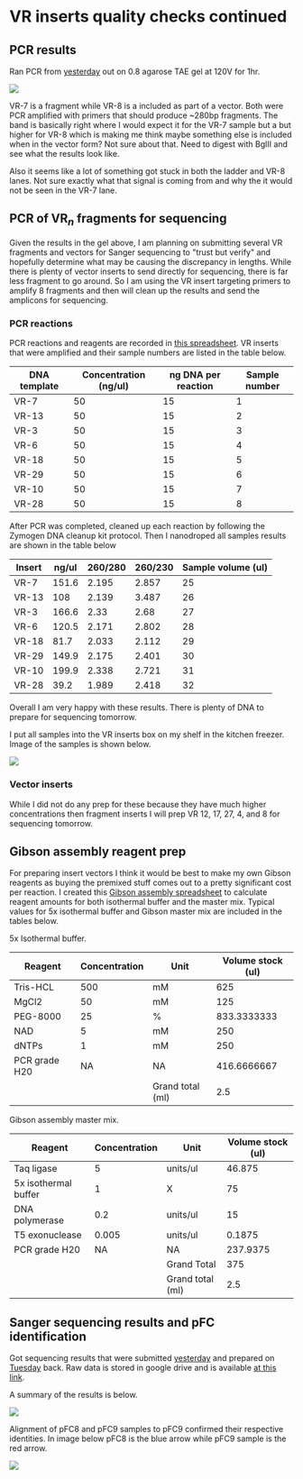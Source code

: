 # VR inserts quality checks continued

## PCR results

Ran PCR from [yesterday](13_8-18-21.md) out on 0.8 agarose TAE
gel at 120V for 1hr.

![](images/vr-7-8-PCR.png)

VR-7 is a fragment while VR-8 is a included as part of a vector.
Both were PCR amplified with primers that should produce ~280bp
fragments. The band is basically right where I would expect it
for the VR-7 sample but a but higher for VR-8 which is
making me think maybe something else is included when in the
vector form? Not sure about that. Need to digest with BglII and
see what the results look like.

Also it seems like a lot of something got stuck in both the
ladder and VR-8 lanes. Not sure exactly what that signal is coming from and why the it would not be seen in the VR-7 lane.

## PCR of VR$_n$ fragments for sequencing

Given the results in the gel above, I am planning on submitting several VR
fragments and vectors for Sanger sequencing to "trust but verify" and 
hopefully determine what may be causing the discrepancy in lengths. While there
is plenty of vector inserts to send directly for sequencing, there is far less
fragment to go around. So I am using the VR insert targeting primers to
amplify 8 fragments and then will clean up the results and send the amplicons
for sequencing.

### PCR reactions

PCR reactions and reagents are recorded in [this spreadsheet](https://docs.google.com/spreadsheets/d/1C9dQ5NALOPIBd9vnqTwMcuQwFouvtItC6r6D7yj8_8g/edit?usp=sharing).
VR inserts that were amplified and their sample numbers are listed in the
table below.

| DNA template | Concentration (ng/ul) | ng DNA per reaction | Sample number |
|--------------|-----------------------|---------------------|---------------|
| VR-7         |                    50 |                  15 |             1 |
| VR-13        |                    50 |                  15 |             2 |
| VR-3         |                    50 |                  15 |             3 |
| VR-6         |                    50 |                  15 |             4 |
| VR-18        |                    50 |                  15 |             5 |
| VR-29        |                    50 |                  15 |             6 |
| VR-10        |                    50 |                  15 |             7 |
| VR-28        |                    50 |                  15 |             8 |

After PCR was completed, cleaned up each reaction by following the 
Zymogen DNA cleanup kit protocol. Then I nanodroped all samples results
are shown in the table below

| Insert | ng/ul | 260/280 | 260/230 | Sample volume (ul) |
|--------|-------|---------|---------|--------------------|
| VR-7   | 151.6 | 2.195   | 2.857   | 25                 |
| VR-13  | 108   | 2.139   | 3.487   | 26                 |
| VR-3   | 166.6 | 2.33    | 2.68    | 27                 |
| VR-6   | 120.5 | 2.171   | 2.802   | 28                 |
| VR-18  | 81.7  | 2.033   | 2.112   | 29                 |
| VR-29  | 149.9 | 2.175   | 2.401   | 30                 |
| VR-10  | 199.9 | 2.338   | 2.721   | 31                 |
| VR-28  | 39.2  | 1.989   | 2.418   | 32                 |

Overall I am very happy with these results. There is plenty of DNA
to prepare for sequencing tomorrow.

I put all samples into the VR inserts box on my shelf in the kitchen freezer. Image of the samples is shown below.

![](images/IMG_5246.jpg)

### Vector inserts

While I did not do any prep for these because they have much higher
concentrations then fragment inserts I will prep VR 12, 17, 27, 4, and 8 for sequencing tomorrow.

## Gibson assembly reagent prep

For preparing insert vectors I think it would be best to
make my own Gibson reagents as buying the premixed stuff comes
out to a pretty significant cost per reaction. I created this
[Gibson assembly spreadsheet](https://docs.google.com/spreadsheets/d/1Dd30Xx1bssh19DX4bBkxRS1dTOeNpFEqQdiE2VyVzRM/edit?usp=sharing) to calculate reagent amounts
for both isothermal buffer and the master mix. Typical values
for 5x isothermal buffer and Gibson master mix are included in
the tables below.

5x Isothermal buffer.

| Reagent       | Concentration | Unit             | Volume stock (ul) |
|---------------|---------------|------------------|-------------------|
| Tris-HCL      |           500 | mM               |               625 |
| MgCl2         |            50 | mM               |               125 |
| PEG-8000      |            25 | %                |       833.3333333 |
| NAD           |             5 | mM               |               250 |
| dNTPs         |             1 | mM               |               250 |
| PCR grade H20 | NA            | NA               |       416.6666667 |
|               |               | Grand total (ml) |               2.5 |


Gibson assembly master mix.

| Reagent              | Concentration | Unit             | Volume stock (ul) |
|----------------------|---------------|------------------|-------------------|
| Taq ligase           |             5 | units/ul         |            46.875 |
| 5x isothermal buffer |             1 | X                |                75 |
| DNA polymerase       |           0.2 | units/ul         |                15 |
| T5 exonuclease       |         0.005 | units/ul         |            0.1875 |
| PCR grade H20        | NA            | NA               |          237.9375 |
|                      |               | Grand Total      |               375 |
|                      |               | Grand total (ml) |               2.5 |

## Sanger sequencing results and pFC identification

Got sequencing results that were submitted [yesterday](13_8-18-21.md) and
prepared on [Tuesday](12_8-17-21.md) back. Raw data is stored in google
drive and is available [at this link](https://drive.google.com/drive/folders/12SuKprd8IZldUCU92ORQxrR5gL5pHfgz?usp=sharing).

A summary of the results is below.

![](images/pFC-indentification-sanger-and-RDs.png)

Alignment of pFC8 and pFC9 samples to pFC9 confirmed their respective
identities. In image below pFC8 is the blue arrow while pFC9 sample is the red
arrow.

![](images/pFC8-pFC9-seq-results.png)

